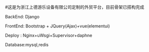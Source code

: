 
#这是为浙江上德游乐设备有限公司定制的外贸平台，目前骨架已搭构完成

BackEnd: Django

FrontEnd: Bootstrap + JQuery(Ajax)+vue(elementui)

Deploy : Nginx+uWsgi+Supervisor+daphne

Database:mysql,redis

